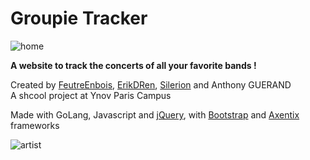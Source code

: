 
# Groupie Tracker
![home](https://user-images.githubusercontent.com/75376645/118831998-820c2e00-b8c0-11eb-819f-05f3118cdf45.PNG)

**A website to track the concerts of all your favorite bands !**

Created by [FeutreEnbois](https://github.com/FeutreEnBois), [ErikDRen](https://github.com/ErikDRen), [Silerion](https://github.com/Silerion) and Anthony GUERAND <br>
A shcool project at Ynov Paris Campus

Made with GoLang, Javascript and [jQuery](https://jquery.com/), with [Bootstrap](https://getbootstrap.com/) and [Axentix](https://useaxentix.com/) frameworks

![artist](https://user-images.githubusercontent.com/75376645/118833046-6d7c6580-b8c1-11eb-851b-ec5f9494d6c0.PNG)
